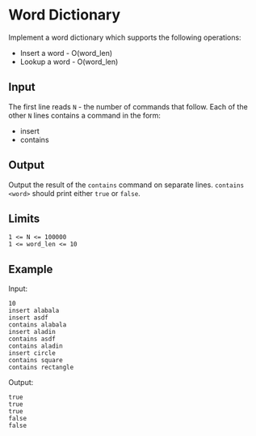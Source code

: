 # Word Dictionary

Implement a word dictionary which supports the following operations:

* Insert a word - O(word_len)
* Lookup a word - O(word_len)

## Input

The first line reads `N` - the number of commands that follow. Each of
the other `N` lines contains a command in the form:

* insert <word>
* contains <number>

## Output

Output the result of the `contains` command on separate lines. `contains <word>`
should print either `true` or `false`.

## Limits

```
1 <= N <= 100000
1 <= word_len <= 10
```

## Example

Input:

```
10
insert alabala
insert asdf
contains alabala
insert aladin
contains asdf
contains aladin
insert circle
contains square
contains rectangle
```

Output:

```
true
true
true
false
false
```
